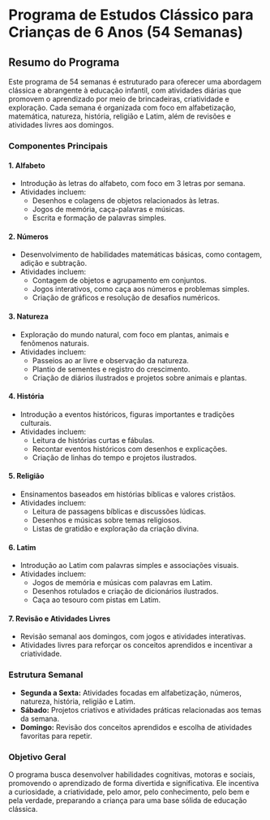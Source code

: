 # Programa de Estudos Clássico para Crianças de 6 Anos (54 Semanas)

## Resumo do Programa

Este programa de 54 semanas é estruturado para oferecer uma abordagem clássica e abrangente à educação infantil, com atividades diárias que promovem o aprendizado por meio de brincadeiras, criatividade e exploração. Cada semana é organizada com foco em alfabetização, matemática, natureza, história, religião e Latim, além de revisões e atividades livres aos domingos.

### Componentes Principais

#### 1. **Alfabeto**
- Introdução às letras do alfabeto, com foco em 3 letras por semana.
- Atividades incluem:
    - Desenhos e colagens de objetos relacionados às letras.
    - Jogos de memória, caça-palavras e músicas.
    - Escrita e formação de palavras simples.

#### 2. **Números**
- Desenvolvimento de habilidades matemáticas básicas, como contagem, adição e subtração.
- Atividades incluem:
    - Contagem de objetos e agrupamento em conjuntos.
    - Jogos interativos, como caça aos números e problemas simples.
    - Criação de gráficos e resolução de desafios numéricos.

#### 3. **Natureza**
- Exploração do mundo natural, com foco em plantas, animais e fenômenos naturais.
- Atividades incluem:
    - Passeios ao ar livre e observação da natureza.
    - Plantio de sementes e registro do crescimento.
    - Criação de diários ilustrados e projetos sobre animais e plantas.

#### 4. **História**
- Introdução a eventos históricos, figuras importantes e tradições culturais.
- Atividades incluem:
    - Leitura de histórias curtas e fábulas.
    - Recontar eventos históricos com desenhos e explicações.
    - Criação de linhas do tempo e projetos ilustrados.

#### 5. **Religião**
- Ensinamentos baseados em histórias bíblicas e valores cristãos.
- Atividades incluem:
    - Leitura de passagens bíblicas e discussões lúdicas.
    - Desenhos e músicas sobre temas religiosos.
    - Listas de gratidão e exploração da criação divina.

#### 6. **Latim**
- Introdução ao Latim com palavras simples e associações visuais.
- Atividades incluem:
    - Jogos de memória e músicas com palavras em Latim.
    - Desenhos rotulados e criação de dicionários ilustrados.
    - Caça ao tesouro com pistas em Latim.

#### 7. **Revisão e Atividades Livres**
- Revisão semanal aos domingos, com jogos e atividades interativas.
- Atividades livres para reforçar os conceitos aprendidos e incentivar a criatividade.

### Estrutura Semanal
- **Segunda a Sexta:** Atividades focadas em alfabetização, números, natureza, história, religião e Latim.
- **Sábado:** Projetos criativos e atividades práticas relacionadas aos temas da semana.
- **Domingo:** Revisão dos conceitos aprendidos e escolha de atividades favoritas para repetir.

### Objetivo Geral
O programa busca desenvolver habilidades cognitivas, motoras e sociais, promovendo o aprendizado de forma divertida e significativa. Ele incentiva a curiosidade, a criatividade, pelo amor, pelo conhecimento, pelo bem e pela verdade, preparando a criança para uma base sólida de educação clássica.

